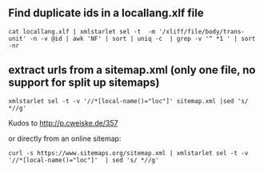 ## Find duplicate ids in a locallang.xlf file

```
cat locallang.xlf | xmlstarlet sel -t  -m '/xliff/file/body/trans-unit' -n -v @id | awk 'NF' | sort | uniq -c  | grep -v '^ *1 ' | sort -nr
```

## extract urls from a sitemap.xml (only one file, no support for split up sitemaps)

```
xmlstarlet sel -t -v '//*[local-name()="loc"]' sitemap.xml |sed 's/ *//g' 
```
Kudos to http://p.cweiske.de/357

or directly from an online sitemap:
```
curl -s https://www.sitemaps.org/sitemap.xml | xmlstarlet sel -t -v '//*[local-name()="loc"]'  | sed 's/ *//g'
```
